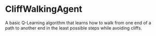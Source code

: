 # CliffWalkingAgent
A basic Q-Learning algorithm that learns how to walk from one end of a path to another end in the least possible steps while avoiding cliffs.
